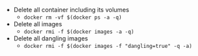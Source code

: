 - Delete all container including its volumes 
  - `docker rm -vf $(docker ps -a -q)`
- Delete all images
  - `docker rmi -f $(docker images -a -q)`
- Delete all dangling images
  - `docker rmi -f $(docker images -f "dangling=true" -q -a)`